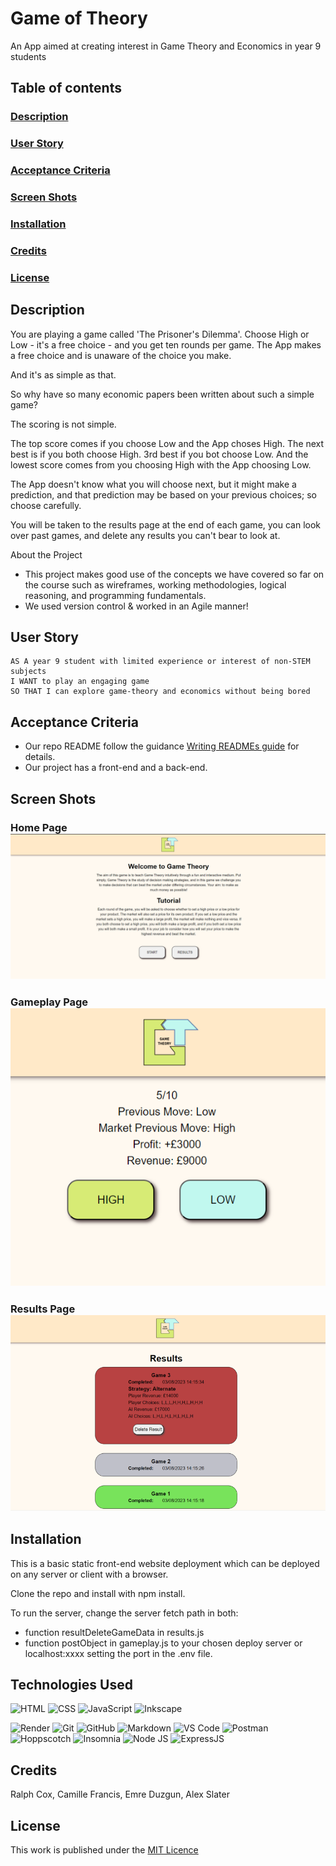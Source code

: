 # Game of Theory

An App aimed at creating interest in Game Theory and Economics in year 9 students

## Table of contents
### [Description](#description-1)
### [User Story](#user-story-1)
### [Acceptance Criteria](#acceptance-criteria-1)
### [Screen Shots](#screen-shots-1)
### [Installation](#installation-1)
### [Credits](#credits-1)
### [License](#license-1)

## Description

You are playing a game called 'The Prisoner's Dilemma'. Choose High or Low - it's a free choice - and you get ten rounds per game. The App makes a free choice and is unaware of the choice you make.

And it's as simple as that.

So why have so many economic papers been written about such a simple game?

The scoring is not simple.

The top score comes if you choose Low and the App choses High.
The next best is if you both choose High.
3rd best if you bot choose Low.
And the lowest score comes from you choosing High with the App choosing Low.

The App doesn't know what you will choose next, but it might make a prediction, and that prediction may be based on your previous choices; so choose carefully.

You will be taken to the results page at the end of each game, you can look over past games, and delete any results you can't bear to look at.

About the Project
- This project makes good use of the concepts we have covered so far on the course such as wireframes, working methodologies, logical reasoning, and programming fundamentals.
- We used version control & worked in an Agile manner!

## User Story

```
AS A year 9 student with limited experience or interest of non-STEM subjects
I WANT to play an engaging game
SO THAT I can explore game-theory and economics without being bored
```

## Acceptance Criteria

- Our repo README follow the guidance [Writing READMEs guide](https://github.com/getfutureproof/fp_guides_wiki/wiki/Writing-READMEs) for details.
- Our project has a front-end and a back-end.

## Screen Shots
### Home Page ![Home Page](./frontend/assets/images/GTHome.png)

### Gameplay Page ![Gameplay Page](./frontend/assets/images/GTPlay.png)

### Results Page ![Results Page](./frontend/assets/images/GTResults.png)

## Installation

This is a basic static front-end website deployment which can be deployed on any server or client with a browser.

Clone the repo and install with npm install.

To run the server, change the server fetch path in both:
- function resultDeleteGameData in results.js
- function postObject in gameplay.js
 to your chosen deploy server or localhost:xxxx setting the port in the .env file.

## Technologies Used
![HTML](https://img.shields.io/badge/HTML5-E34F26?style=for-the-badge&logo=html5&logoColor=white)
![CSS](https://img.shields.io/badge/CSS3-1572B6?style=for-the-badge&logo=css3&logoColor=white)
![JavaScript](https://img.shields.io/badge/JavaScript-323330?style=for-the-badge&logo=javascript&logoColor=F7DF1E)
![Inkscape](https://img.shields.io/badge/Inkscape-000000?style=for-the-badge&logo=Inkscape&logoColor=white)

![Render](https://img.shields.io/badge/Render-46E3B7?style=for-the-badge&logo=render&logoColor=white)
![Git](	https://img.shields.io/badge/GIT-E44C30?style=for-the-badge&logo=git&logoColor=white)
![GitHub](https://img.shields.io/badge/GitHub-100000?style=for-the-badge&logo=github&logoColor=white)
![Markdown](https://img.shields.io/badge/Markdown-000000?style=for-the-badge&logo=markdown&logoColor=white)
![VS Code](https://img.shields.io/badge/VSCode-0078D4?style=for-the-badge&logo=visual%20studio%20code&logoColor=white)
![Postman](	https://img.shields.io/badge/Postman-FF6C37?style=for-the-badge&logo=Postman&logoColor=white)
![Hoppscotch](https://img.shields.io/badge/Hoppscotch-31C48D?style=for-the-badge&logo=hoppscotch&logoColor=white)
![Insomnia](https://img.shields.io/badge/Insomnia-5849be?style=for-the-badge&logo=Insomnia&logoColor=white)
![Node JS](https://img.shields.io/badge/Node%20js-339933?style=for-the-badge&logo=nodedotjs&logoColor=white)
![ExpressJS](https://img.shields.io/badge/Express%20js-000000?style=for-the-badge&logo=express&logoColor=white)

## Credits
Ralph Cox, Camille Francis, Emre Duzgun, Alex Slater

## License

This work is published under the [MIT Licence](./LICENSE)
